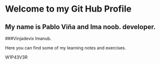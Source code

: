 # Welcome to my Git Hub Profile
## My name is Pablo Viña and Ima noob. developer. 
###Vinjadevix Imanub.

Here you can find some of my learning notes and exercises.

W1P43V3R
